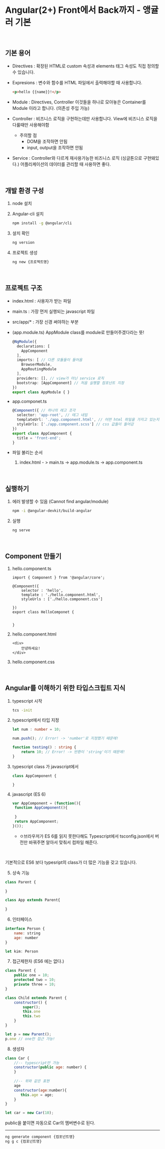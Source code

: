 # Angular(2+) Front에서 Back까지 - 앵귤러 기본

<br/>

## 기본 용어

- Directives : 확장된 HTML로 custom 속성과 elements 태그 속성도 직접 정의할 수 있습니다.

- Expresions : 변수와 함수를 HTML 파일에서 출력해야할 때 사용합니다.

  ```html
  <p>hello {{name}}!</p>
  ```

- Module : Directives, Controller 이것들을 하나로 모아놓은 Container를 Module 이라고 합니다. (의존성 주입 가능)

- Controller : 비즈니스 로직을 구현하는데만 사용합니다. View에 비즈니스 로직을 다룰때만 사용해야함
  - 주의할 점
    - DOM을 조작하면 안됨
    - input, output을 조작하면 안됨

- Service : Controller와 다르게 재사용가능한 비즈니스 로직 (싱글톤으로 구현돼있다.) 어플리케이션의 데이터를 관리할 때 사용하면 좋다.

<br/>

## 개발 환경 구성

1. node 설치

2. Angular-cli 설치

   ```bash
   npm install -g @angular/cli
   ```

3. 설치 확인

   ```bash
   ng version
   ```

4. 프로젝트 생성

   ```bash
   ng new {프로젝트명}
   ```

<br/>

## 프로젝트 구조

- index.html : 사용자가 받는 파일 

- main.ts : 가장 먼저 실행되는 javascript 파일

- src/app/* : 가장 신경 써야하는 부분

- (app.module.ts) AppModule class를 module로 만들어주겠다라는 뜻!

  ```typescript
  @NgModule({
    declarations: [
      AppComponent
    ],
    imports: [ // 다른 모듈들이 들어옴
      BrowserModule,
      AppRoutingModule
    ],
    providers: [], // view가 아닌 service 로직
    bootstrap: [AppComponent] // 처음 실행할 컴포넌트 지정
  })
  export class AppModule { }
  ```

- app.componet.ts

  ```typescript
  @Component({ // 하나의 레고 조각
    selector: 'app-root', // 태그 네임
    templateUrl: './app.component.html', // 어떤 html 파일을 가지고 있는지
    styleUrls: ['./app.component.scss'] // css 값들이 들어감
  })
  export class AppComponent {
    title = 'front-end';
  }
  ```

- 파일 불리는 순서
  
  1. index.html - > main.ts -> app.module.ts -> app.component.ts

<br/>

## 실행하기

1. 에러 발생할 수 있음 (Cannot find angular/module)

   ```bash
   npm -i @angular-devkit/build-angular
   ```

2. 실행

   ```bash
   ng serve
   ```

<br/>

## Component 만들기

1. hello.component.ts

   ```
   import { Component } from '@angular/core';
   
   @Component({
       selector : 'hello',
       template : './hello.component.html',
       styleUrls : ['./hello.component.css']
   
   })
   export class HelloComponet {
       
   
   }
   ```

2. hello.component.html

   ```
   <div>
       안녕하세요!
   </div>
   ```

3. hello.component.css

<br/>

## Angular를 이해하기 위한 타입스크립트 지식

1. typescript 시작

   ```bash
   tcs -init
   ```

2. typescript에서 타입 지정

   ```typescript
   let num : number = 10;
   
   num.push(); // Error! -> 'number'로 지정했기 때문에!
   
   function testing() : string {
       return 10; // Error! -> 반환이 'string'이기 때문에!
   }
   ```

3. typescript class 가 javascript에서 

   ```typescript
   class AppComponent { 
   
   }	
   ```

4. javascript (ES 6)

   ```javascript
   var AppComponent = (function(){
   	function AppComponent(){
   	
   	}
   	return AppComponent;
   }());
   ```

   - ㅇ브라우저가 ES 6를 읽지 못한다해도 Typescript에서 tsconfig.json에서 버전만 바꿔주면 알아서 맞춰서 컴파일 해준다.


<br/>

기본적으로 ES6 보다 typesript의 class가 더 많은 기능을 갖고 있습니다.



5. 상속 기능

```javascript
class Parent {
    
}

class App extends Parent{
	
}
```

6. 인터페이스

```javascript
interface Person {
	name: string
	age: number
}

let kim: Person
```

7. 접근제한자 (ES6 에는 없다.)

```javascript
class Parent { 
	public one = 10;
	protected two = 10;
	private three = 10;
}

class Child extends Parent {
    constructor() {
        super();
        this.one
        this.two
    }
}

let p = new Parent();
p.one // one만 접근 가능!
```

8. 생성자

```javascript
class Car {
    //-- typescript만 가능
	constructor(public age: number) {
	}
    
    //-- 위와 같은 표현
    age
    constructor(age:number){
       this.age = age; 
    }
}

let car = new Car(10);
```

public을 붙이면 자동으로 Car의 멤버변수로 된다.

---

```bash
ng generate component {컴포넌트명}
ng g c {컴포넌트명}
```





